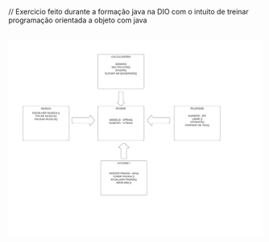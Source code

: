 // Exercicio feito durante a formação java na DIO com o intuito de treinar programação orientada a objeto com java

<br>

<img src="https://github.com/Hirynnn/POO-iphone/blob/main/BPMN%202.0.jpeg">
